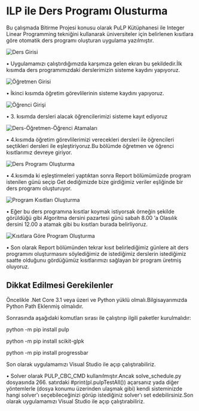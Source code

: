 # ILP ile Ders Programı Olusturma

Bu çalışmada Bitirme Projesi konusu olarak PuLP Kütüphanesi ile Integer Linear Programming tekniğini kullanarak üniversiteler için belirlenen kısıtlara göre otomatik ders programı oluşturan uygulama yazılmıştır.


![Ders Girisi](https://user-images.githubusercontent.com/65119767/123010596-92379180-d3c7-11eb-9b1d-cbbf8e96ddda.png)

•	Uygulamamızı çalıştırdığımızda karşımıza gelen ekran bu şekildedir.İlk kısımda ders programımızdaki derslerimizin sisteme kaydını yapıyoruz.

![Öğretmen Girisi](https://user-images.githubusercontent.com/65119767/123010634-a3809e00-d3c7-11eb-80f1-22c303b50adc.png)

•	İkinci kısımda öğretim görevlilerinin sisteme kaydını yapıyoruz.

![Öğrenci Girişi](https://user-images.githubusercontent.com/65119767/123010666-b72c0480-d3c7-11eb-9093-323ccaefc46b.png)

•	3. kısımda dersleri alacak öğrencilerimizi sisteme kayıt ediyoruz

![Ders-Öğretmen-Öğrenci Atamaları](https://user-images.githubusercontent.com/65119767/123010699-ca3ed480-d3c7-11eb-938f-00a3c5354afb.png)

•	4.kısımda öğretim görevlilerimizi verecekleri dersleri ile öğrencileri seçtikleri dersleri ile eşleştiriyoruz.Bu bölümde öğretmen ve öğrenci kısıtlarımız devreye giriyor.

![Ders Programı Oluşturma](https://user-images.githubusercontent.com/65119767/123010725-d88cf080-d3c7-11eb-9abe-d2e4523331af.png)

•	4.kısımda ki eşleştirmeleri yaptıktan sonra Report bölümümüzde program istenilen günü seçip Get dediğimizde bize girdiğimiz veriler eşliğinde bir ders programı oluşturuyor.

![Program Kısıtları Oluşturma](https://user-images.githubusercontent.com/65119767/123010736-e17dc200-d3c7-11eb-8c51-bf5ef39f2853.png)

•	Eğer bu ders programına  kısıtlar koymak istiyorsak örneğin şekilde görüldüğü gibi Algoritma dersini pazartesi günü sabah 8.00 ‘a Olasılık dersini 12.00 a atamak gibi bu kısıtları burada belirliyoruz.

![Kısıtlara Göre Program Oluşturma](https://user-images.githubusercontent.com/65119767/123010759-eb072a00-d3c7-11eb-9c22-84cc8ee600cb.png)

•	Son olarak Report bölümünden tekrar kısıt belirlediğimiz günlere ait ders programını oluşturmasını söylediğimiz de  istediğimiz derslerin istediğimiz saatte olduğunu gördüğümüz kısıtlarımızı sağlayan bir program üretmiş oluyoruz.

## Dikkat Edilmesi Gerekilenler

Öncelikle .Net Core 3.1 veya üzeri ve Python yüklü olmalı.Bilgisayarımızda Python Path Eklenmiş olmalıdır. 

Sonrasında aşağıdaki komutları sırası ile çalıştırıp ilgili paketler kurulmalıdır:

python -m pip install pulp

python -m pip install scikit-glpk

python -m pip install progressbar

Son olarak uygulamamızı Visual Studio  ile açıp çalıştırabiliriz.

•	Solver olarak  PULP_CBC_CMD kullanılmıştır.Ancak solve_schedule.py dosyasında 266. satırdaki #print(pl.pulpTestAll()) açarsanız yada diğer yöntemlerle (dosya konumu üzerinden ulaşmak gibi) kendi sisteminizde hangi solver'ı seçebileceğinizi görüp istediğiniz solver'ı set edebilirsiniz.Son olarak uygulamamızı Visual Studio  ile açıp çalıştırabiliriz.
